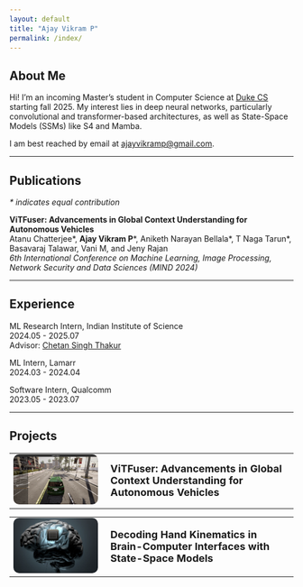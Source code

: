 ```yaml
---
layout: default
title: "Ajay Vikram P"
permalink: /index/
---
```


## About Me
Hi! I’m an incoming Master’s student in Computer Science at [Duke CS](https://cs.duke.edu/) starting fall 2025. My interest lies in deep neural networks, particularly convolutional and transformer-based architectures, as well as State-Space Models (SSMs) like S4 and Mamba.

I am best reached by email at [ajayvikramp@gmail.com](mailto:ajayvikramp@gmail.com).

------------

## Publications
*\* indicates equal contribution*

**ViTFuser: Advancements in Global Context Understanding for Autonomous Vehicles** \
Atanu Chatterjee\*, **Ajay Vikram P**\*, Aniketh Narayan Bellala\*, T Naga Tarun\*, Basavaraj Talawar, Vani M, and Jeny Rajan \
*6th International Conference on Machine Learning, Image Processing, Network Security and Data Sciences (MIND 2024)* 

------------

## Experience

ML Research Intern, Indian Institute of Science \
2024.05 - 2025.07 \
Advisor: [Chetan Singh Thakur](https://labs.dese.iisc.ac.in/neuronics/people/)

ML Intern, Lamarr\
2024.03 - 2024.04

Software Intern, Qualcomm\
2023.05 - 2023.07 

------------

## Projects

<table>
  <tr>
    <td style="width: 150px;">
      <a href="/ViTFuser/">
        <img src="/assets/img/carla.png" alt="ViTFuser" style="width: 15   0px; border-radius: 10px;">
      </a>
    </td>
    <td style="vertical-align: middle; padding-left: 15px;">
      <a href="/ViTFuser/" style="text-decoration: none; font-size: 18px; font-weight: bold;">
        ViTFuser: Advancements in Global Context Understanding for Autonomous Vehicles
      </a>
    </td>
  </tr>
</table>


<table>
  <tr>
    <td style="width: 150px;">
      <a href="/BCI/">
        <img src="/assets/img/BCI.png" alt="BCI Project" style="width: 15   0px; border-radius: 10px;">
      </a>
    </td>
    <td style="vertical-align: middle; padding-left: 15px;">
      <a href="/BCI/" style="text-decoration: none; font-size: 18px; font-weight: bold;">
        Decoding Hand Kinematics in Brain-Computer Interfaces with State-Space Models
      </a>
    </td>
  </tr>
</table>


